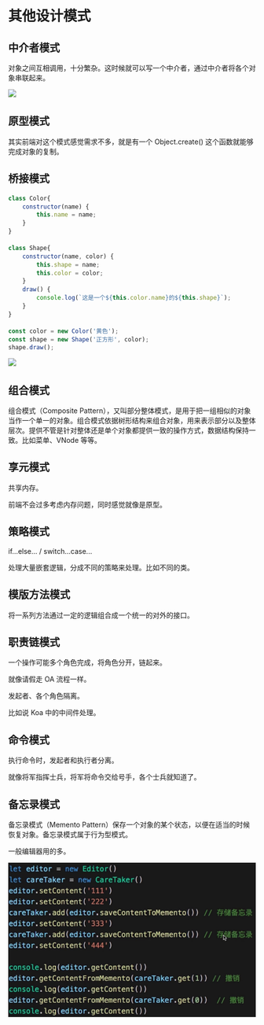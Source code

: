 # 其他设计模式

## 中介者模式

对象之间互相调用，十分繁杂。这时候就可以写一个中介者，通过中介者将各个对象串联起来。

![](./images/中介者.jpg)

## 原型模式

其实前端对这个模式感觉需求不多，就是有一个 Object.create() 这个函数就能够完成对象的复制。

## 桥接模式

```js
class Color{
    constructor(name) {
        this.name = name;
    }
}

class Shape{
    constructor(name, color) {
        this.shape = name;
        this.color = color;
    }
    draw() {
        console.log(`这是一个${this.color.name}的${this.shape}`);
    }
}

const color = new Color('黄色');
const shape = new Shape('正方形', color);
shape.draw();
```

![](./images/桥接模式.jpg)

## 组合模式

组合模式（Composite Pattern），又叫部分整体模式，是用于把一组相似的对象当作一个单一的对象。组合模式依据树形结构来组合对象，用来表示部分以及整体层次。提供不管是针对整体还是单个对象都提供一致的操作方式，数据结构保持一致。比如菜单、VNode 等等。

## 享元模式

共享内存。

前端不会过多考虑内存问题，同时感觉就像是原型。

## 策略模式

if…else... / switch...case...

处理大量嵌套逻辑，分成不同的策略来处理。比如不同的类。

## 模版方法模式

将一系列方法通过一定的逻辑组合成一个统一的对外的接口。

## 职责链模式

一个操作可能多个角色完成，将角色分开，链起来。

就像请假走 OA 流程一样。

发起者、各个角色隔离。

比如说 Koa 中的中间件处理。

## 命令模式

执行命令时，发起者和执行者分离。

就像将军指挥士兵，将军将命令交给号手，各个士兵就知道了。

## 备忘录模式

备忘录模式（Memento Pattern）保存一个对象的某个状态，以便在适当的时候恢复对象。备忘录模式属于行为型模式。

一般编辑器用的多。

![](./images/备忘录模式.png)